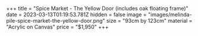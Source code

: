 +++
title = "Spice Market - The Yellow Door (includes oak floating frame)"
date = 2023-03-13T01:19:53.781Z
hidden = false
image = "images/melinda-pile-spice-market-the-yellow-door.png"
size = "93cm by 123cm"
material = "Acrylic on Canvas"
price = "$1,950"
+++
